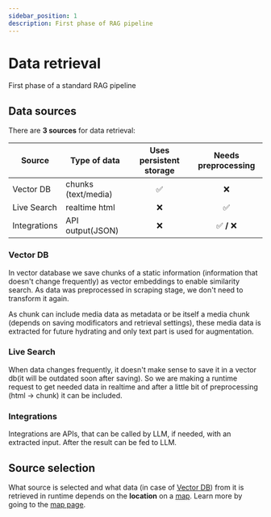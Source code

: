 ```yaml
---
sidebar_position: 1
description: First phase of RAG pipeline
---
```


# Data retrieval

First phase of a standard RAG pipeline

## Data sources

There are **3 sources** for data retrieval:

| Source       | Type of data        | Uses persistent storage | Needs preprocessing |
| ------------ | ------------------- | :---------------------: | :-----------------: |
| Vector DB    | chunks (text/media) |           ✅            |         ❌          |
| Live Search  | realtime html       |           ❌            |         ✅          |
| Integrations | API output(JSON)    |           ❌            |     ✅ **/** ❌     |

### Vector DB

In vector database we save chunks of a static information (information that doesn't change frequently) as vector embeddings to enable similarity search. As data was preprocessed in scraping stage, we don't need to transform it again.

As chunk can include media data as metadata or be itself a media chunk (depends on saving modificators and retrieval settings), these media data is extracted for future hydrating and only text part is used for augmentation.

### Live Search

When data changes frequently, it doesn't make sense to save it in a vector db(it will be outdated soon after saving). So we are making a runtime request to get needed data in realtime and after a little bit of preprocessing (html -> chunk) it can be included.

### Integrations

Integrations are APIs, that can be called by LLM, if needed, with an extracted input. After the result can be fed to LLM.

## Source selection

What source is selected and what data (in case of [Vector DB](#vector-db)) from it is retrieved in runtime depends on the **location** on a [map](../map.md). Learn more by going to the [map page](../map.md).
